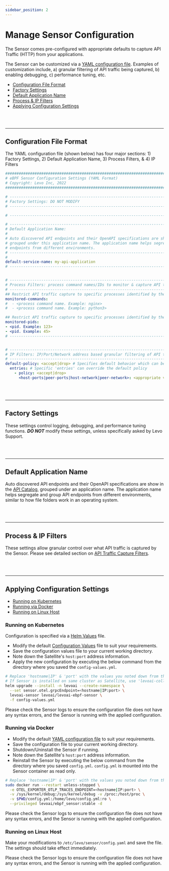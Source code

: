 ```yaml
---
sidebar_position: 2
---
```


# Manage Sensor Configuration

The Sensor comes pre-configured with appropriate defaults to capture API Traffic (HTTP) from your applications.

The Sensor can be customized via a [YAML configuration file](../../../../../static/artifacts/sensor/config.yml). Examples of customization include, a) granular filtering of API traffic being captured, b) enabling debugging, c) performance tuning, etc.

- [Configuration File Format](#configuration-file-format)
- [Factory Settings](#factory-settings)
- [Default Application Name](#default-application-name)
- [Process & IP Filters](#process--ip-filters)
- [Applying Configuration Settings](#applying-configuration-settings)

<br></br>

--------------------------------------------------------------------------------


## Configuration File Format

The YAML configuration file (shown below) has four major sections: 1) Factory Settings, 2) Default Application Name, 3) Process Filters, & 4) IP Filters

```yaml
##############################################################################################
# eBPF Sensor Configuration Settings (YAML Format)
# Copyright: Levo Inc, 2022
##############################################################################################

# --------------------------------------------------------------------------------------------
# Factory Settings: DO NOT MODIFY
# --------------------------------------------------------------------------------------------

# --------------------------------------------------------------------------------------------

# --------------------------------------------------------------------------------------------
# Default Application Name:
#
# Auto discovered API endpoints and their OpenAPI specifications are show in the API Catalog
# grouped under this application name. The application name helps segregate and group API
# endpoints from different environments.
# --------------------------------------------------------------------------------------------
#
default-service-name: my-api-application
# --------------------------------------------------------------------------------------------


# --------------------------------------------------------------------------------------------
# Process Filters: process command names/IDs to monitor & capture API traffic.
# --------------------------------------------------------------------------------------------
## Restrict API traffic capture to specific processes identified by their command names below
monitored-commands:
#  - <process command name. Example: nginx>
#  - <process command name. Example: python3>

## Restrict API traffic capture to specific processes identified by their PIDs below
monitored-pids:
- <pid. Example: 123>
- <pid. Example: 45>
# --------------------------------------------------------------------------------------------


# --------------------------------------------------------------------------------------------
# IP Filters: IP/Port/Network address based granular filtering of API traffic.
# --------------------------------------------------------------------------------------------
default-policy: <accept|drop> # Specifies default behavior which can be overridden by 'entries' below
  entries: # Specific 'entries' can override the default policy
    - policy: <accept|drop>
      <host-ports|peer-ports|host-network|peer-network>: <appropriate value>
```

<br></br>

--------------------------------------------------------------------------------

## Factory Settings
These settings control logging, debugging, and performance tuning functions. ***DO NOT*** modify these settings, unless specifically asked by Levo Support. 

<br></br>

--------------------------------------------------------------------------------

## Default Application Name
Auto discovered API endpoints and their OpenAPI specifications are show in the [API Catalog](../../../../concepts/api-catalog/api-catalog.md), grouped under an application name. The application name helps segregate and group API endpoints from different environments, similar to how file folders work in an operating system. 

<br></br>

--------------------------------------------------------------------------------

## Process & IP Filters
These settings allow granular control over what API traffic is captured by the Sensor. Please see detailed section on [API Traffic Capture Filters](./filter-traffic.md). 

<br></br>

--------------------------------------------------------------------------------

## Applying Configuration Settings

- [Running on Kubernetes](#running-on-kubernetes)
- [Running via Docker](#running-via-docker)
- [Running on Linux Host](#running-on-linux-host)

### Running on Kubernetes
Configuration is specified via a [Helm Values](https://helm.sh/docs/chart_template_guide/values_files/) file.

- Modify the default [Configuration Values](../../../../../static/artifacts/sensor/config-values.yml) file to suit your requirements.
- Save the configuration values file to your current working directory.
- Note down the Satellite's `host:port` address information.
- Apply the new configuration by executing the below command from the directory where you saved the `config-values.yml`.

```bash
# Replace 'hostname|IP' & 'port' with the values you noted down from the Satellite install
# If Sensor is installed on same cluster as Satellite, use 'levoai-collector.levoai:4317'
helm upgrade --install -n levoai --create-namespace \
  --set sensor.otel.grpcEndpoint=<hostname|IP:port> \
  levoai-sensor levoai/levoai-ebpf-sensor \
  -f config-values.yml
```

Please check the Sensor logs to ensure the configuration file does not have any syntax errors, and the Sensor is running with the applied configuration.

### Running via Docker
- Modify the default [YAML configuration file](../../../../../static/artifacts/sensor/config.yml) to suit your requirements.
- Save the configuration file to your current working directory.
- Shutdown/Uninstall the Sensor if running.
- Note down the Satellite's `host:port` address information.
- Reinstall the Sensor by executing the below command from the directory where you saved `config.yml`. `config.yml` is mounted into the Sensor container as read only.

```bash
# Replace 'hostname|IP' & 'port' with the values you noted down from the Satellite install
sudo docker run --restart unless-stopped \
  -e OTEL_EXPORTER_OTLP_TRACES_ENDPOINT=<hostname|IP:port> \
  -v /sys/kernel/debug:/sys/kernel/debug -v /proc:/host/proc \
  -v $PWD/config.yml:/home/levo/config.yml:ro \
  --privileged levoai/ebpf_sensor:stable -d
```
Please check the Sensor logs to ensure the configuration file does not have any syntax errors, and the Sensor is running with the applied configuration.

### Running on Linux Host
Make your modifications to `/etc/levo/sensor/config.yaml` and save the file. The settings should take effect immediately.

Please check the Sensor logs to ensure the configuration file does not have any syntax errors, and the Sensor is running with the applied configuration.

